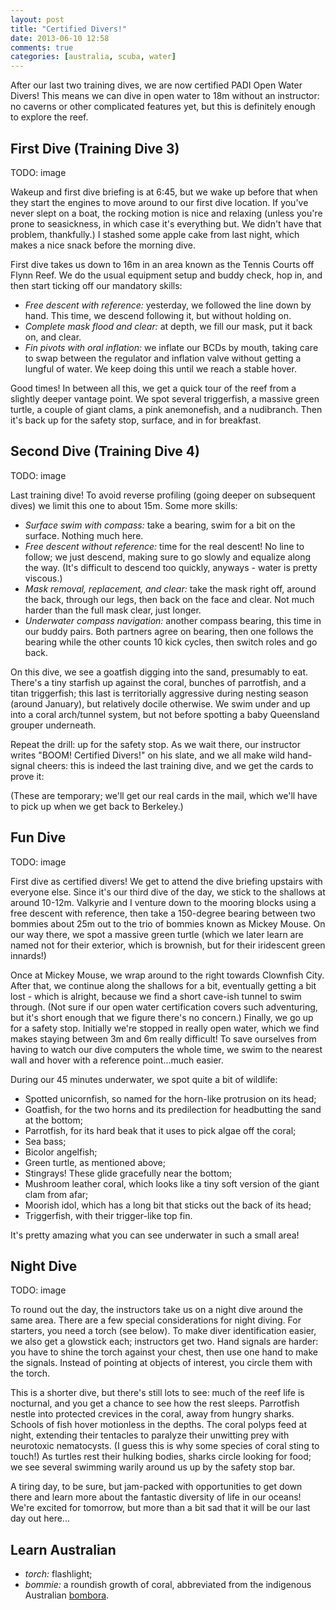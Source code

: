 ```yaml
---
layout: post
title: "Certified Divers!"
date: 2013-06-10 12:58
comments: true
categories: [australia, scuba, water]
---
```


After our last two training dives, we are now certified PADI Open Water Divers!
This means we can dive in open water to 18m without an instructor: no caverns or
other complicated features yet, but this is definitely enough to explore the
reef.

## First Dive (Training Dive 3)

TODO: image

Wakeup and first dive briefing is at 6:45, but we wake up before that when they
start the engines to move around to our first dive location. If you've never
slept on a boat, the rocking motion is nice and relaxing (unless you're prone to
seasickness, in which case it's everything but. We didn't have that problem,
thankfully.) I stashed some apple cake from last night, which makes a nice snack
before the morning dive.

First dive takes us down to 16m in an area known as the Tennis Courts off Flynn
Reef. We do the usual equipment setup and buddy check, hop in, and then start
ticking off our mandatory skills:

- *Free descent with reference:* yesterday, we followed the line down by hand.
  This time, we descend following it, but without holding on.
- *Complete mask flood and clear:* at depth, we fill our mask, put it back on,
  and clear.
- *Fin pivots with oral inflation:* we inflate our BCDs by mouth, taking care
  to swap between the regulator and inflation valve without getting a lungful of
  water. We keep doing this until we reach a stable hover.

Good times! In between all this, we get a quick tour of the reef from a slightly
deeper vantage point. We spot several triggerfish, a massive green turtle, a
couple of giant clams, a pink anemonefish, and a nudibranch. Then it's back up
for the safety stop, surface, and in for breakfast.

## Second Dive (Training Dive 4)

TODO: image

Last training dive! To avoid reverse profiling (going deeper on subsequent
dives) we limit this one to about 15m. Some more skills:

- *Surface swim with compass:* take a bearing, swim for a bit on the surface.
  Nothing much here.
- *Free descent without reference:* time for the real descent! No line to
  follow; we just descend, making sure to go slowly and equalize along the
  way. (It's difficult to descend too quickly, anyways - water is pretty
  viscous.)
- *Mask removal, replacement, and clear:* take the mask right off, around the
  back, through our legs, then back on the face and clear. Not much harder
  than the full mask clear, just longer.
- *Underwater compass navigation:* another compass bearing, this time in our
  buddy pairs. Both partners agree on bearing, then one follows the bearing
  while the other counts 10 kick cycles, then switch roles and go back.

On this dive, we see a goatfish digging into the sand, presumably to eat.
There's a tiny starfish up against the coral, bunches of parrotfish, and a
titan triggerfish; this last is territorially aggressive during nesting season
(around January), but relatively docile otherwise. We swim under and up into a
coral arch/tunnel system, but not before spotting a baby Queensland grouper
underneath.

Repeat the drill: up for the safety stop. As we wait there, our instructor
writes "BOOM! Certified Divers!" on his slate, and we all make wild hand-signal
cheers: this is indeed the last training dive, and we get the cards to prove it:


(These are temporary; we'll get our real cards in the mail, which we'll have to
pick up when we get back to Berkeley.)

## Fun Dive

TODO: image

First dive as certified divers! We get to attend the dive briefing upstairs
with everyone else. Since it's our third dive of the day, we stick to the
shallows at around 10-12m. Valkyrie and I venture down to the mooring blocks
using a free descent with reference, then take a 150-degree bearing between
two bommies about 25m out to the trio of bommies known as Mickey Mouse. On our
way there, we spot a massive green turtle (which we later learn are named not
for their exterior, which is brownish, but for their iridescent green innards!)

Once at Mickey Mouse, we wrap around to the right towards Clownfish City. After
that, we continue along the shallows for a bit, eventually getting a bit lost -
which is alright, because we find a short cave-ish tunnel to swim through. (Not
sure if our open water certification covers such adventuring, but it's short
enough that we figure there's no concern.) Finally, we go up for a safety stop.
Initially we're stopped in really open water, which we find makes staying
between 3m and 6m really difficult! To save ourselves from having to watch
our dive computers the whole time, we swim to the nearest wall and hover with a
reference point...much easier.

During our 45 minutes underwater, we spot quite a bit of wildlife:

- Spotted unicornfish, so named for the horn-like protrusion on its head;
- Goatfish, for the two horns and its predilection for headbutting the sand at
  the bottom;
- Parrotfish, for its hard beak that it uses to pick algae off the coral;
- Sea bass;
- Bicolor angelfish;
- Green turtle, as mentioned above;
- Stingrays! These glide gracefully near the bottom;
- Mushroom leather coral, which looks like a tiny soft version of the giant clam
  from afar;
- Moorish idol, which has a long bit that sticks out the back of its head;
- Triggerfish, with their trigger-like top fin.

It's pretty amazing what you can see underwater in such a small area!

## Night Dive

TODO: image

To round out the day, the instructors take us on a night dive around the same
area. There are a few special considerations for night diving. For starters, you
need a torch (see below). To make diver identification easier, we also get a
glowstick each; instructors get two. Hand signals are harder: you have to shine
the torch against your chest, then use one hand to make the signals. Instead
of pointing at objects of interest, you circle them with the torch.

This is a shorter dive, but there's still lots to see: much of the reef life
is nocturnal, and you get a chance to see how the rest sleeps. Parrotfish nestle
into protected crevices in the coral, away from hungry sharks. Schools of fish
hover motionless in the depths. The coral polyps feed at night, extending their
tentacles to paralyze their unwitting prey with neurotoxic nematocysts. (I
guess this is why some species of coral sting to touch!) As turtles rest their
hulking bodies, sharks circle looking for food; we see several swimming warily
around us up by the safety stop bar.

A tiring day, to be sure, but jam-packed with opportunities to get down there
and learn more about the fantastic diversity of life in our oceans! We're
excited for tomorrow, but more than a bit sad that it will be our last day out
here...

## Learn Australian

- *torch:* flashlight;
- *bommie:* a roundish growth of coral, abbreviated from the indigenous
  Australian [bombora](http://en.wikipedia.org/wiki/Bombora).
